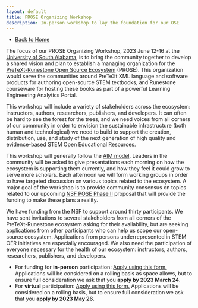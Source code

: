 ```yaml
---
layout: default
title: PROSE Organizing Workshop
description: In-person workshop to lay the foundation for our OSE
---
```


- [Back to Home](../)

The focus of our PROSE Organizing Workshop, 2023 June 12-16 at the [University of South Alabama](https://www.southalabama.edu/), is to bring the community together to develop a shared vision and plan to establish a managing organization for the [PreTeXt-Runestone Open Source Ecosystem](../) (PROSE). This organization would serve the communities around PreTeXt XML language and software products for authoring open-source STEM textbooks, and Runestone courseware for hosting these books as part of a powerful Learning Engineering Analytics Portal.

This workshop will include a variety of stakeholders across the ecosystem: instructors, authors, researchers, publishers, and developers. It can often be hard to see the forest for the trees, and we need voices from all corners of our community in order to envision the sustainable infrastructure (both human and technological) we need to build to support the creation, distribution, use, and study of the next generation of high quality and evidence-based STEM Open Educational Resources. 

This workshop will generally follow the [AIM model](https://aimath.org/workshops/about/). Leaders in the community will be asked to give presentations each morning on how the ecosystem is supporting them currently, and how they feel it could grow to serve more scholars. Each afternoon we will form working groups in order to have targeted discussion on various topics related to the ecosystem. A major goal of the workshop is to provide community consensus on topics related to our upcoming [NSF POSE Phase II](https://www.nsf.gov/pubs/2023/nsf23556/nsf23556.htm) proposal that will provide the funding to make these plans a reality.

We have funding from the NSF to support around thirty participants. We have sent invitations to several stakeholders from all corners of the PreTeXt-Runestone ecosystem asking for their availability, but are seeking applications from other participants who can help us scope our open-source ecosystem. Applications from persons underrepresented in STEM OER initiatives are especially encouraged. We also need the participation of everyone necessary for the health of our ecosystem: instructors, authors, researchers, publishers, and developers.

- For funding for **in-person** participation: [Apply using this form.](https://docs.google.com/forms/d/e/1FAIpQLScJ9plzvDwqkQfBPbhiS713XKDuQiw2UlPF9FapgAI2KOn1ng/viewform) Applications will be considered on a rolling basis as space allows, but to ensure full consideration we ask that you **apply by 2023 March 24**.
- For **virtual** participation: [Apply using this form.](https://docs.google.com/forms/d/e/1FAIpQLScJ9plzvDwqkQfBPbhiS713XKDuQiw2UlPF9FapgAI2KOn1ng/viewform) Applications will be considered on a rolling basis, but to ensure full consideration we ask that you **apply by 2023 May 26**.
